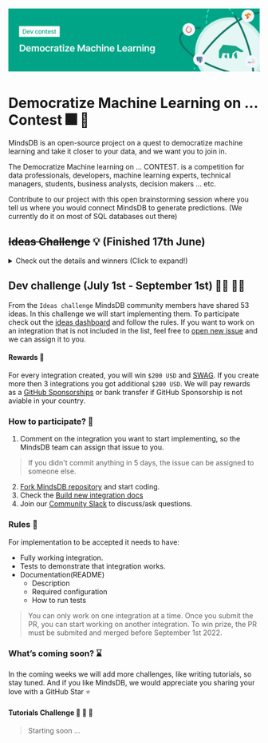 <h1 align="center">
	<img width="1500" src="/assets/dev-contest.png" alt="MindsDB">
	<br>
</h1>

# Democratize Machine Learning on ... Contest 🎆 🎉

MindsDB is an open-source project on a quest to democratize machine learning and take it closer to your data, and we want you to join in. 

The Democratize Machine learning on ... CONTEST.  is a competition for data professionals, developers, machine learning experts, technical managers, students, business analysts, decision makers ... etc.

Contribute to our project with this open brainstorming session where you tell us where you would connect MindsDB to generate predictions. (We currently do it on most of SQL databases out there) 

## ~~Ideas Challenge~~ 💡 (Finished 17th June)

<details>
  <summary> Check out the details and winners (Click to expand!)</summary>

Propose an idea of integrations that MindsDB should support. These could be database platforms, ml frameworks, APIs integrations or we will leave it out to your imagination.

#### Rewards 🏅

The `TOP-3` authors who submit ideas before `June 17th, 2022` will get SWAG and cool prizes:

| Place | Prize|
--------|--------
| 1st| $1000|
| 2nd| $500|
| 3th| $250|

> Rewards will be paid as one-time GitHub sponsorships.

### How to participate? 🏁

1. Create a new [GitHub issue](https://github.com/mindsdb/mindsdb/issues/new?assignees=&labels=integration%2Cenhancement&template=integrations_contest.yaml&title=%5BNew+Integration%5D%3A+)
2. Invite everyone to upvote by adding 👍(thumbs up) emoji to an issue
3. Share it on MindsDB community Slack, [`using_mindsdb` channel](https://join.slack.com/share/enQtMzU5ODc5OTMzMDYzMC1iYzc1MmFkMjY0MDQ0MmM0OTM2ZWY0MzU2NWY2NjBmM2I5MjZlN2JlZDIzN2M4MzQwNzY3MzJhMjJmNjcyYWM1)
4. [Fork MindsDB repository](https://github.com/mindsdb/mindsdb/fork) [optional]
5. Commit the basic structure for the new integration: [optional]
	 * [ ] Add a new integration directory under integrations.
	 * [ ] Add __about__.py file that has all variables as this example.
	 * [ ] Add empty tests directory.
	 * [ ] Add empty __init__.py file.
6. Make a Pull Request to MindsDB Repository from your fork and tag the idea issue.

### Rules 🚥

* MindsDB team will review the ideas and label them `accepted`. Once the idea is accepted it will be moved to the `Integrations ideas` [project](https://github.com/mindsdb/mindsdb/projects/9). 
* People will start voting on the proposed ideas and discuss further implementation. 
* The top 3 authors whose ideas will get the highest number of upvotes 👍 will be the winners. If multiple ideas have the same number of votes the first one posted wins. Please, feel free to submit as many ideas as you like, however, we will not sum up upvotes from multiple issues from a single author and will take just one that has the highest number of votes. 
* Make sure you complete all the steps above to be considered for a prize. After the deadline is finished, the ideas issues will be moved to the `Implementation ideas` step, and the number of votes till the deadline will be added as a comment. Note that we only count the votes from the accounts created 1 month before the contest started to avoid vote-rigging.

📣 ~~We will announce the winners on our [Community Slack](https://mindsdb.com/joincommunity) during the first couple of days after the submission deadline.~~

📢 🎉
* 1st Prize 🥇: $1,000 for [Supabase integration](https://github.com/mindsdb/mindsdb/issues/2315) opened by Ditmar Chetelev with 60 :+1:
* 2nd Prize 🥈: $500 for [Integration for open-source ORM Prisma](https://github.com/mindsdb/mindsdb/issues/2361) opened by Arman Chand with 57 :+1:
* 3rd Prize 🥉: $250 for [Integration as a Marketplace App for leading Cloud Providers](https://github.com/mindsdb/mindsdb/issues/2342) opened by Rutam Prita Mishra with 55 :+1:
	
</details>


## Dev challenge (July 1st - September 1st) 👩‍💻 👨‍💻 

From the `Ideas challenge` MindsDB community members have shared 53 ideas. In this challenge we will start implementing them. To participate check out the [ideas dashboard](https://github.com/mindsdb/mindsdb/projects/9) and follow the rules. If you want to work on an integration that is not included in the list, feel free to [open new issue](https://github.com/mindsdb/mindsdb/issues/new?assignees=&labels=integration%2Cenhancement&template=integrations_contest.yaml&title=%5BNew+Integration%5D%3A+) and we can assign it to you.

#### Rewards 🏅

For every integration created, you will win `$200 USD` and [SWAG](https://mindsdb.com/community/). If you create more then 3 integrations you got additional `$200 USD`. We will pay rewards as a [GitHub Sponsorships](https://github.com/sponsors) or bank transfer if GitHub Sponsorship is not aviable in your country.

### How to participate? 🏁

1. Comment on the integration you want to start implementing, so the MindsDB team can assign that issue to you.
> If you didn't commit anything in 5 days, the issue can be assigned to someone else.
2. [Fork MindsDB repository](https://github.com/mindsdb/mindsdb/fork) and start coding.
3. Check the [Build new integration docs](https://docs.mindsdb.com/contribute/integrations/)
3. Join our [Community Slack](https://mindsdb.com/joincommunity) to discuss/ask questions.

### Rules 🚥

For implementation to be accepted it needs to have:
* Fully working integration.
* Tests to demonstrate that integration works.
* Documentation(README)
	* Description
	* Required configuration
	* How to run tests
	
> You can only work on one integration at a time. Once you submit the PR, you can start working on another integration. To win prize, the PR must be submited and merged before September  1st 2022.

### What’s coming soon? ⌛

In the coming weeks we will add more challenges, like writing tutorials, so stay tuned. And if you like MindsDB, we would appreciate you sharing your love with a GitHub Star ⭐

#### Tutorials Challenge 📖 📝 🚧
> Starting soon ...
